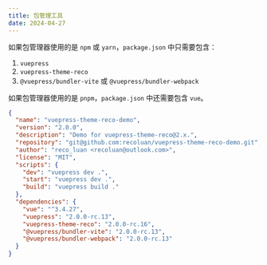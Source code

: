 ```yaml
---
title: 包管理工具
date: 2024-04-27
---
```


如果包管理器使用的是 `npm` 或 `yarn`，`package.json` 中只需要包含：
1. `vuepress`
2. `vuepress-theme-reco`
3. `@vuepress/bundler-vite` 或 `@vuepress/bundler-webpack`

如果包管理器使用的是 `pnpm`，`package.json` 中还需要包含 `vue`。

```json
{
  "name": "vuepress-theme-reco-demo",
  "version": "2.0.0",
  "description": "Demo for vuepress-theme-reco@2.x.",
  "repository": "git@github.com:recoluan/vuepress-theme-reco-demo.git",
  "author": "reco_luan <recoluan@outlook.com>",
  "license": "MIT",
  "scripts": {
    "dev": "vuepress dev .",
    "start": "vuepress dev .",
    "build": "vuepress build ."
  },
  "dependencies": {
    "vue": "^3.4.27",
    "vuepress": "2.0.0-rc.13",
    "vuepress-theme-reco": "2.0.0-rc.16",
    "@vuepress/bundler-vite": "2.0.0-rc.13",
    "@vuepress/bundler-webpack": "2.0.0-rc.13"
  }
}
```
